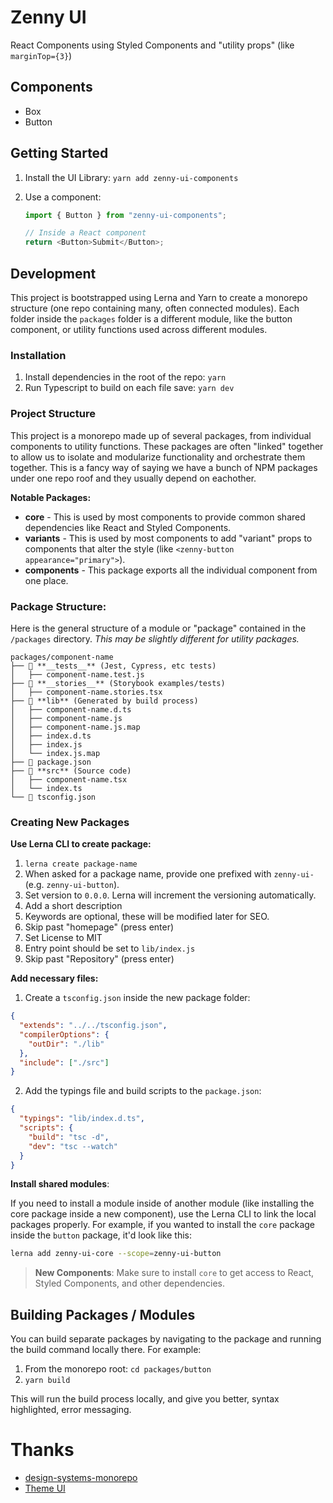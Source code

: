 # Zenny UI

React Components using Styled Components and "utility props" (like `marginTop={3}`)

## Components

- Box
- Button

## Getting Started

1. Install the UI Library: `yarn add zenny-ui-components`
2. Use a component:

   ```js
   import { Button } from "zenny-ui-components";

   // Inside a React component
   return <Button>Submit</Button>;
   ```

## Development

This project is bootstrapped using Lerna and Yarn to create a monorepo structure (one repo containing many, often connected modules). Each folder inside the `packages` folder is a different module, like the button component, or utility functions used across different modules.

### Installation

1. Install dependencies in the root of the repo: `yarn`
1. Run Typescript to build on each file save: `yarn dev`

### Project Structure

This project is a monorepo made up of several packages, from individual components to utility functions. These packages are often "linked" together to allow us to isolate and modularize functionality and orchestrate them together. This is a fancy way of saying we have a bunch of NPM packages under one repo roof and they usually depend on eachother.

**Notable Packages:**

- **core** - This is used by most components to provide common shared dependencies like React and Styled Components.
- **variants** - This is used by most components to add "variant" props to components that alter the style (like `<zenny-button appearance="primary">`).
- **components** - This package exports all the individual component from one place.

### Package Structure:

Here is the general structure of a module or "package" contained in the `/packages` directory. _This may be slightly different for utility packages._

```
packages/component-name
├── 📂 **__tests__** (Jest, Cypress, etc tests)
│   ├── component-name.test.js
├── 📂 **__stories__** (Storybook examples/tests)
│   ├── component-name.stories.tsx
├── 📂 **lib** (Generated by build process)
│   ├── component-name.d.ts
│   ├── component-name.js
│   ├── component-name.js.map
│   ├── index.d.ts
│   ├── index.js
│   └── index.js.map
├── 📄 package.json
├── 📂 **src** (Source code)
│   ├── component-name.tsx
│   └── index.ts
└── 📄 tsconfig.json
```

### Creating New Packages

**Use Lerna CLI to create package:**

1. `lerna create package-name`
1. When asked for a package name, provide one prefixed with `zenny-ui-` (e.g. `zenny-ui-button`).
1. Set version to `0.0.0`. Lerna will increment the versioning automatically.
1. Add a short description
1. Keywords are optional, these will be modified later for SEO.
1. Skip past "homepage" (press enter)
1. Set License to MIT
1. Entry point should be set to `lib/index.js`
1. Skip past "Repository" (press enter)

**Add necessary files:**

1. Create a `tsconfig.json` inside the new package folder:

```json
{
  "extends": "../../tsconfig.json",
  "compilerOptions": {
    "outDir": "./lib"
  },
  "include": ["./src"]
}
```

2. Add the typings file and build scripts to the `package.json`:

```json
{
  "typings": "lib/index.d.ts",
  "scripts": {
    "build": "tsc -d",
    "dev": "tsc --watch"
  }
}
```

**Install shared modules**:

If you need to install a module inside of another module (like installing the core package inside a new component), use the Lerna CLI to link the local packages properly. For example, if you wanted to install the `core` package inside the `button` package, it'd look like this:

```bash
lerna add zenny-ui-core --scope=zenny-ui-button
```

> **New Components**: Make sure to install `core` to get access to React, Styled Components, and other dependencies.

## Building Packages / Modules

You can build separate packages by navigating to the package and running the build command locally there. For example:

1. From the monorepo root: `cd packages/button`
1. `yarn build`

This will run the build process locally, and give you better, syntax highlighted, error messaging.

# Thanks

- [design-systems-monorepo](https://github.com/whoisryosuke/design-systems-monorepo)
- [Theme UI](https://github.com/system-ui/theme-ui/blob/master/packages/components/index.d.ts)